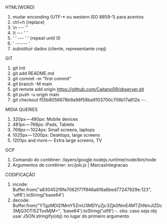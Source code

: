 HTML(WORD)
1. mudar enconding (UTF-* ou western ISO 8859-1) para acentos
2. ctrl+h (replace)
3. \n --- ''
4. \t --- ' '
5. '  ' --- ' ' (repeat until 0)
6. ' ------ \'
7. subistituir dados (cliente, representante cnpj)

GIT
1. git init
2. git add README.md
3. git commit -m "first commit"
4. git branch -M main
5. git remote add origin https://github.com/Caitano09/observer.git
6. git push -u origin main
7. git checkout f55b8056678b9a98f58ba9103700c706b17a812e -- .

MIDIA QUERIES
1. 320px — 480px: Mobile devices
2. 481px — 768px: iPads, Tablets
3. 769px — 1024px: Small screens, laptops
4. 1025px — 1200px: Desktops, large screens
5. 1201px and more —  Extra large screens, TV

GCP
1. Comando do contêiner: /layers/google.nodejs.runtime/node/bin/node 
2. Argumentos de contêiner: src/job.js  | MarcasIntegracao

CODIFICAÇÂO
1. incode: Buffer.from("a830452f9fe7062f77f946a816a6bed77247929e:123", 'utf8').toString('base64')
2. decode: Buffer.from("YTgzMDQ1MmY5ZmU3MDYyZjc3Zjk0NmE4MTZhNmJlZDc3MjQ3OTI5ZToxMjM=", 'base64').toString('utf8')
-. obs: caso seja obj usar JSON.stringify(obj) no lugar do primeiro argumento

